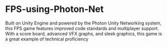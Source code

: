 # FPS-using-Photon-Net
Built on Unity Engine and powered by the Photon Unity Networking system, this FPS game features improved code standards and multiplayer support. With a score board, advanced VFX graphs, and sleek graphics, this game is a great example of technical proficiency
